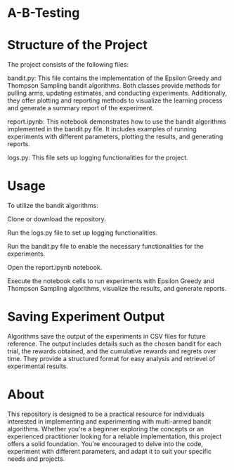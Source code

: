 # A-B-Testing
# Structure of the Project

The project consists of the following files:

bandit.py: This file contains the implementation of the Epsilon Greedy and Thompson Sampling bandit algorithms. Both classes provide methods for pulling arms, updating estimates, and conducting experiments. Additionally, they offer plotting and reporting methods to visualize the learning process and generate a summary report of the experiment.

report.ipynb: This notebook demonstrates how to use the bandit algorithms implemented in the bandit.py file. It includes examples of running experiments with different parameters, plotting the results, and generating reports.

logs.py: This file sets up logging functionalities for the project.

# Usage

To utilize the bandit algorithms:

Clone or download the repository.

Run the logs.py file to set up logging functionalities.

Run the bandit.py file to enable the necessary functionalities for the experiments.

Open the report.ipynb notebook.

Execute the notebook cells to run experiments with Epsilon Greedy and Thompson Sampling algorithms, visualize the results, and generate reports.

# Saving Experiment Output

Algorithms save the output of the experiments in CSV files for future reference. The output includes details such as the chosen bandit for each trial, the rewards obtained, and the cumulative rewards and regrets over time. They provide a structured format for easy analysis and retrievel of experimental results.


# About

This repository is designed to be a practical resource for individuals interested in implementing and experimenting with multi-armed bandit algorithms. Whether you're a beginner exploring the concepts or an experienced practitioner looking for a reliable implementation, this project offers a solid foundation. You're encouraged to delve into the code, experiment with different parameters, and adapt it to suit your specific needs and projects.

